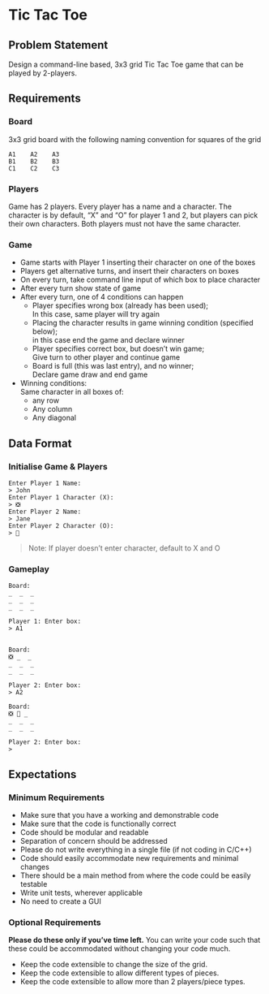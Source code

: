 # Tic Tac Toe

## Problem Statement 

Design a command-line based, 3x3 grid Tic Tac Toe game that can be played by 2-players.

## Requirements 

### Board 

3x3 grid board with the following naming convention for squares of the grid

```
A1    A2    A3
B1    B2    B3
C1    C2    C3
```

### Players 

Game has 2 players. Every player has a name and a character. The character is by default, “X” and “O” for player 1 and 2, but players can pick their own characters. Both players must not have the same character. 

### Game 

- Game starts with Player 1 inserting their character on one of the boxes 
- Players get alternative turns, and insert their characters on boxes 
- On every turn, take command line input of which box to place character
- After every turn show state of game 
- After every turn, one of 4 conditions can happen 
  - Player specifies wrong box (already has been used);  
    In this case, same player will try again 
  - Placing the character results in game winning condition (specified below);  
    in this case end the game and declare winner 
  - Player specifies correct box, but doesn’t win game;  
    Give turn to other player and continue game  
  - Board is full (this was last entry), and no winner;  
    Declare game draw and end game 
- Winning conditions:   
  Same character in all boxes of: 
    - any row
    - Any column
    - Any diagonal 

## Data Format

### Initialise Game & Players 

```
Enter Player 1 Name: 
> John 
Enter Player 1 Character (X):
> ❎
Enter Player 2 Name:
> Jane 
Enter Player 2 Character (O):
> 🛑
``` 

> Note: If player doesn’t enter character, default to X and O 


### Gameplay 

```
Board: 
_  _  _
_  _  _
_  _  _

Player 1: Enter box: 
> A1 


Board: 
❎ _  _
_  _  _
_  _  _

Player 2: Enter box: 
> A2 

Board: 
❎ 🛑 _
_  _  _
_  _  _

Player 2: Enter box: 
> 
```

## Expectations 

### Minimum Requirements 
- Make sure that you have a working and demonstrable code
- Make sure that the code is functionally correct
- Code should be modular and readable
- Separation of concern should be addressed
- Please do not write everything in a single file (if not coding in C/C++)
- Code should easily accommodate new requirements and minimal changes
- There should be a main method from where the code could be easily testable
- Write unit tests, wherever applicable
- No need to create a GUI

### Optional Requirements 
**Please do these only if you’ve time left.** You can write your code such that these could be accommodated without changing your code much.

- Keep the code extensible to change the size of the grid.
- Keep the code extensible to allow different types of pieces.
- Keep the code extensible to allow more than 2 players/piece types.


 

